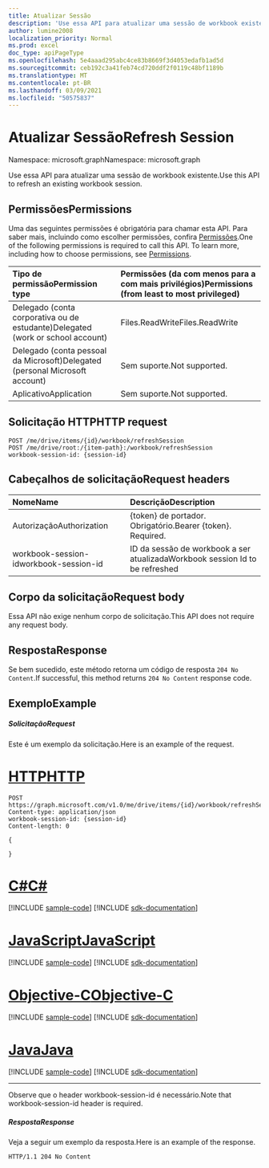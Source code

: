 ```yaml
---
title: Atualizar Sessão
description: 'Use essa API para atualizar uma sessão de workbook existente. '
author: lumine2008
localization_priority: Normal
ms.prod: excel
doc_type: apiPageType
ms.openlocfilehash: 5e4aaad295abc4ce83b8669f3d4053edafb1ad5d
ms.sourcegitcommit: ceb192c3a41feb74cd720ddf2f0119c48bf1189b
ms.translationtype: MT
ms.contentlocale: pt-BR
ms.lasthandoff: 03/09/2021
ms.locfileid: "50575837"
---
```

# <a name="refresh-session"></a><span data-ttu-id="45c22-103">Atualizar Sessão</span><span class="sxs-lookup"><span data-stu-id="45c22-103">Refresh Session</span></span>

<span data-ttu-id="45c22-104">Namespace: microsoft.graph</span><span class="sxs-lookup"><span data-stu-id="45c22-104">Namespace: microsoft.graph</span></span>

<span data-ttu-id="45c22-105">Use essa API para atualizar uma sessão de workbook existente.</span><span class="sxs-lookup"><span data-stu-id="45c22-105">Use this API to refresh an existing workbook session.</span></span> 

## <a name="permissions"></a><span data-ttu-id="45c22-106">Permissões</span><span class="sxs-lookup"><span data-stu-id="45c22-106">Permissions</span></span>
<span data-ttu-id="45c22-p101">Uma das seguintes permissões é obrigatória para chamar esta API. Para saber mais, incluindo como escolher permissões, confira [Permissões](/graph/permissions-reference).</span><span class="sxs-lookup"><span data-stu-id="45c22-p101">One of the following permissions is required to call this API. To learn more, including how to choose permissions, see [Permissions](/graph/permissions-reference).</span></span>

|<span data-ttu-id="45c22-109">Tipo de permissão</span><span class="sxs-lookup"><span data-stu-id="45c22-109">Permission type</span></span>      | <span data-ttu-id="45c22-110">Permissões (da com menos para a com mais privilégios)</span><span class="sxs-lookup"><span data-stu-id="45c22-110">Permissions (from least to most privileged)</span></span>              |
|:--------------------|:---------------------------------------------------------|
|<span data-ttu-id="45c22-111">Delegado (conta corporativa ou de estudante)</span><span class="sxs-lookup"><span data-stu-id="45c22-111">Delegated (work or school account)</span></span> | <span data-ttu-id="45c22-112">Files.ReadWrite</span><span class="sxs-lookup"><span data-stu-id="45c22-112">Files.ReadWrite</span></span>    |
|<span data-ttu-id="45c22-113">Delegado (conta pessoal da Microsoft)</span><span class="sxs-lookup"><span data-stu-id="45c22-113">Delegated (personal Microsoft account)</span></span> | <span data-ttu-id="45c22-114">Sem suporte.</span><span class="sxs-lookup"><span data-stu-id="45c22-114">Not supported.</span></span>    |
|<span data-ttu-id="45c22-115">Aplicativo</span><span class="sxs-lookup"><span data-stu-id="45c22-115">Application</span></span> | <span data-ttu-id="45c22-116">Sem suporte.</span><span class="sxs-lookup"><span data-stu-id="45c22-116">Not supported.</span></span> |

## <a name="http-request"></a><span data-ttu-id="45c22-117">Solicitação HTTP</span><span class="sxs-lookup"><span data-stu-id="45c22-117">HTTP request</span></span>
<!-- { "blockType": "ignored" } -->
```http
POST /me/drive/items/{id}/workbook/refreshSession
POST /me/drive/root:/{item-path}:/workbook/refreshSession
workbook-session-id: {session-id}
```
## <a name="request-headers"></a><span data-ttu-id="45c22-118">Cabeçalhos de solicitação</span><span class="sxs-lookup"><span data-stu-id="45c22-118">Request headers</span></span>
| <span data-ttu-id="45c22-119">Nome</span><span class="sxs-lookup"><span data-stu-id="45c22-119">Name</span></span>       | <span data-ttu-id="45c22-120">Descrição</span><span class="sxs-lookup"><span data-stu-id="45c22-120">Description</span></span>|
|:---------------|:----------|
| <span data-ttu-id="45c22-121">Autorização</span><span class="sxs-lookup"><span data-stu-id="45c22-121">Authorization</span></span>  | <span data-ttu-id="45c22-p102">{token} de portador. Obrigatório.</span><span class="sxs-lookup"><span data-stu-id="45c22-p102">Bearer {token}. Required.</span></span> |
| <span data-ttu-id="45c22-124">workbook-session-id</span><span class="sxs-lookup"><span data-stu-id="45c22-124">workbook-session-id</span></span> | <span data-ttu-id="45c22-125">ID da sessão de workbook a ser atualizada</span><span class="sxs-lookup"><span data-stu-id="45c22-125">Workbook session Id to be refreshed</span></span> |

## <a name="request-body"></a><span data-ttu-id="45c22-126">Corpo da solicitação</span><span class="sxs-lookup"><span data-stu-id="45c22-126">Request body</span></span>
<span data-ttu-id="45c22-127">Essa API não exige nenhum corpo de solicitação.</span><span class="sxs-lookup"><span data-stu-id="45c22-127">This API does not require any request body.</span></span>

## <a name="response"></a><span data-ttu-id="45c22-128">Resposta</span><span class="sxs-lookup"><span data-stu-id="45c22-128">Response</span></span>

<span data-ttu-id="45c22-129">Se bem sucedido, este método retorna um código de resposta `204 No Content`.</span><span class="sxs-lookup"><span data-stu-id="45c22-129">If successful, this method returns `204 No Content` response code.</span></span>

## <a name="example"></a><span data-ttu-id="45c22-130">Exemplo</span><span class="sxs-lookup"><span data-stu-id="45c22-130">Example</span></span>
##### <a name="request"></a><span data-ttu-id="45c22-131">Solicitação</span><span class="sxs-lookup"><span data-stu-id="45c22-131">Request</span></span>
<span data-ttu-id="45c22-132">Este é um exemplo da solicitação.</span><span class="sxs-lookup"><span data-stu-id="45c22-132">Here is an example of the request.</span></span>

# <a name="http"></a>[<span data-ttu-id="45c22-133">HTTP</span><span class="sxs-lookup"><span data-stu-id="45c22-133">HTTP</span></span>](#tab/http)
<!-- {
  "blockType": "request",
  "name": "refresh_excel_session"
}-->
```http
POST https://graph.microsoft.com/v1.0/me/drive/items/{id}/workbook/refreshSession
Content-type: application/json
workbook-session-id: {session-id}
Content-length: 0

{

}
```
# <a name="c"></a>[<span data-ttu-id="45c22-134">C#</span><span class="sxs-lookup"><span data-stu-id="45c22-134">C#</span></span>](#tab/csharp)
[!INCLUDE [sample-code](../includes/snippets/csharp/refresh-excel-session-csharp-snippets.md)]
[!INCLUDE [sdk-documentation](../includes/snippets/snippets-sdk-documentation-link.md)]

# <a name="javascript"></a>[<span data-ttu-id="45c22-135">JavaScript</span><span class="sxs-lookup"><span data-stu-id="45c22-135">JavaScript</span></span>](#tab/javascript)
[!INCLUDE [sample-code](../includes/snippets/javascript/refresh-excel-session-javascript-snippets.md)]
[!INCLUDE [sdk-documentation](../includes/snippets/snippets-sdk-documentation-link.md)]

# <a name="objective-c"></a>[<span data-ttu-id="45c22-136">Objective-C</span><span class="sxs-lookup"><span data-stu-id="45c22-136">Objective-C</span></span>](#tab/objc)
[!INCLUDE [sample-code](../includes/snippets/objc/refresh-excel-session-objc-snippets.md)]
[!INCLUDE [sdk-documentation](../includes/snippets/snippets-sdk-documentation-link.md)]

# <a name="java"></a>[<span data-ttu-id="45c22-137">Java</span><span class="sxs-lookup"><span data-stu-id="45c22-137">Java</span></span>](#tab/java)
[!INCLUDE [sample-code](../includes/snippets/java/refresh-excel-session-java-snippets.md)]
[!INCLUDE [sdk-documentation](../includes/snippets/snippets-sdk-documentation-link.md)]

---


<span data-ttu-id="45c22-138">Observe que o header workbook-session-id é necessário.</span><span class="sxs-lookup"><span data-stu-id="45c22-138">Note that workbook-session-id header is required.</span></span> 


##### <a name="response"></a><span data-ttu-id="45c22-139">Resposta</span><span class="sxs-lookup"><span data-stu-id="45c22-139">Response</span></span>
<span data-ttu-id="45c22-140">Veja a seguir um exemplo da resposta.</span><span class="sxs-lookup"><span data-stu-id="45c22-140">Here is an example of the response.</span></span> 

<!-- {
  "blockType": "response",
  "truncated": true
} -->
```http
HTTP/1.1 204 No Content
```

<!-- {
  "type": "#page.annotation",
  "suppressions": [
  ]
}-->

